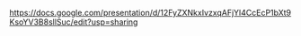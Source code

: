 https://docs.google.com/presentation/d/12FyZXNkxIvzxqAFjYl4CcEcP1bXt9KsoYV3B8sllSuc/edit?usp=sharing